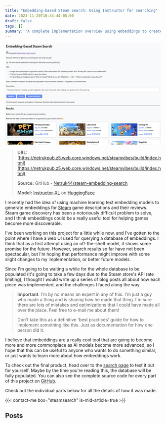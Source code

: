 ```yaml
---
title: "Embedding-based Steam Search: Using Instructor for Searching"
date: 2023-11-20T10:33:44-05:00
draft: false
tags: []
summary: "A complete implementation overview using embeddings to create a custom search engine for Steam games."
---
```



![](./project_preview.png)

> **URL:** [https://netrukpub.z5.web.core.windows.net/steamvibes/build/index.html](https://netrukpub.z5.web.core.windows.net/steamvibes/build/index.html)
>
> **Source:** GitHub - [Netruk44/steam-embedding-search](https://github.com/Netruk44/steam-embedding-search)
>
> **Model:** [Instructor-XL](https://huggingface.co/hkunlp/instructor-xl) on [HuggingFace](https://huggingface.co/)

I recently had the idea of using machine learning text embedding models to generate embeddings for [Steam](https://store.steampowered.com/) game descriptions and their reviews. Steam game discovery has been a notoriously difficult problem to solve, and I think embeddings could be a really useful tool for helping games become more discoverable.

I've been working on this project for a little while now, and I've gotten to the point where I have a web UI used for querying a database of embeddings. I think that as a first attempt using an off-the-shelf model, it shows some promise for the future. However, search results so far have not been spectacular, but I'm hoping that performance might improve with some slight changes to my implementation, or better future models.

Since I'm going to be waiting a while for the whole database to be populated (it's going to take a few days due to the Steam store's API rate limiting), I thought I would write up a series of blog posts all about how each piece was implemented, and the challenges I faced along the way.

> **Important**: I'm by no means an expert in any of this. I'm just a guy who made a thing and is sharing how he made that thing. I'm sure there are lots of mistakes and optimizations that I could have made all over the place. Feel free to e-mail me about them!
>
> Don't take this as a definitive 'best practices' guide for how to implement something like this. Just as documentation for how one person did it.

I believe that embeddings are a really cool tool that are going to become more and more commonplace as AI models become more advanced, so I hope that this can be useful to anyone who wants to do something similar, or just wants to learn more about how embeddings work.

To check out the final product, head over to the [search page](https://netrukpub.z5.web.core.windows.net/steamvibes/build/index.html) to test it out for yourself. Maybe by the time you're reading this, the database will be fully populated. You can also see the complete source code for every part of this project on [GitHub](https://github.com/Netruk44/steam-embedding-search).

Check out the individual parts below for all the details of how it was made.

{{< contact-me box="steamsearch" is-mid-article=true >}}

## Posts